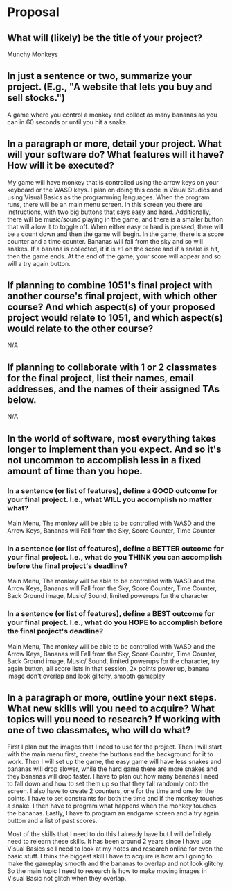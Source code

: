# Proposal

## What will (likely) be the title of your project?

Munchy Monkeys

## In just a sentence or two, summarize your project. (E.g., "A website that lets you buy and sell stocks.")

A game where you control a monkey and collect as many bananas as you can in 60 seconds or until you hit a snake.

## In a paragraph or more, detail your project. What will your software do? What features will it have? How will it be executed?

My game will have monkey that is controlled using the arrow keys on your keyboard or the WASD keys. I plan on doing this code in Visual Studios and using Visual Basics as the programming languages. When the program runs, there will be
an main menu screen. In this screen you there are instructions, with two big buttons that says easy and hard. Additionally, there will be music/sound playing in the game, and there is a smaller button that will allow it to toggle off.
When either easy or hard is pressed, there will be a count down and then the game will begin. In the game, there is a score counter and a time counter. Bananas will fall from the sky and so will snakes. If a banana is collected, it 
it is +1 on the score and if a snake is hit, then the game ends. At the end of the game, your score will appear and so will a try again button.

## If planning to combine 1051's final project with another course's final project, with which other course? And which aspect(s) of your proposed project would relate to 1051, and which aspect(s) would relate to the other course?

N/A

## If planning to collaborate with 1 or 2 classmates for the final project, list their names, email addresses, and the names of their assigned TAs below.

N/A

## In the world of software, most everything takes longer to implement than you expect. And so it's not uncommon to accomplish less in a fixed amount of time than you hope.

### In a sentence (or list of features), define a GOOD outcome for your final project. I.e., what WILL you accomplish no matter what?

Main Menu, The monkey will be able to be controlled with WASD and the Arrow Keys, Bananas will Fall from the Sky, Score Counter, Time Counter

### In a sentence (or list of features), define a BETTER outcome for your final project. I.e., what do you THINK you can accomplish before the final project's deadline?

Main Menu, The monkey will be able to be controlled with WASD and the Arrow Keys, Bananas will Fall from the Sky, Score Counter, Time Counter, Back Ground image, Music/ Sound, limited powerups for the character

### In a sentence (or list of features), define a BEST outcome for your final project. I.e., what do you HOPE to accomplish before the final project's deadline?

Main Menu, The monkey will be able to be controlled with WASD and the Arrow Keys, Bananas will Fall from the Sky, Score Counter, Time Counter, Back Ground image, Music/ Sound, limited powerups for the character, try again button,
all score lists in that session, 2x points power up, banana image don't overlap and look glitchy, smooth gameplay

## In a paragraph or more, outline your next steps. What new skills will you need to acquire? What topics will you need to research? If working with one of two classmates, who will do what?

First I plan out the images that I need to use for the project. Then I will start with the main menu first, create the buttons and the background for it to work. Then I will set up the game, the easy game will have less snakes and 
bananas will drop slower, while the hard game there are more snakes and they bananas will drop faster. I have to plan out how many bananas I need to fall down and how to set them up so that they fall randomly onto the screen. I also
have to create 2 counters, one for the time and one for the points. I have to set constraints for both the time and if the monkey touches a snake. I then have to program what happens when the monkey touches the bananas. Lastly, I have to
program an endgame screen and a try again button and a list of past scores.

Most of the skills that I need to do this I already have but I will definitely need to relearn these skills. It has been around 2 years since I have use Visual Basics so I need to look at my notes and research online for even the basic
stuff. I think the biggest skill I have to acquire is how am I going to make the gameplay smooth and the bananas to overlap and not look glitchy. So the main topic I need to research is how to make moving images in Visual Basic not
glitch when they overlap.
